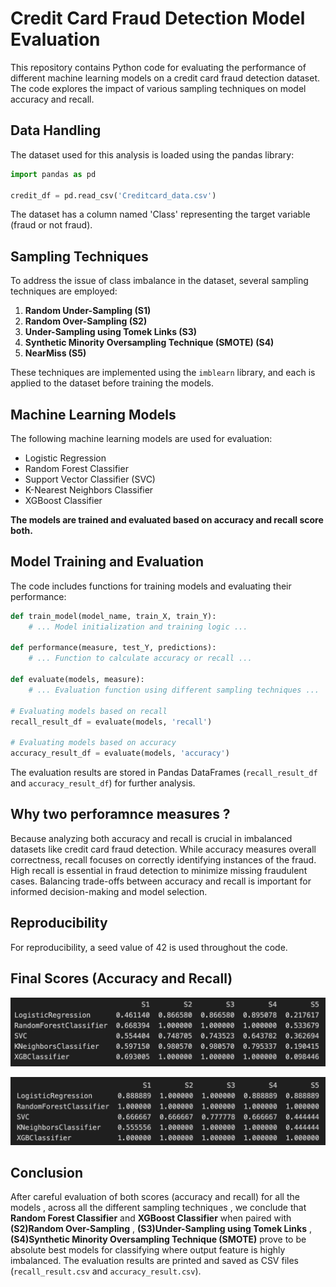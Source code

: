 # Credit Card Fraud Detection Model Evaluation

This repository contains Python code for evaluating the performance of different machine learning models on a credit card fraud detection dataset. The code explores the impact of various sampling techniques on model accuracy and recall.

## Data Handling

The dataset used for this analysis is loaded using the pandas library:

```python
import pandas as pd

credit_df = pd.read_csv('Creditcard_data.csv')
```

The dataset has a column named 'Class' representing the target variable (fraud or not fraud).

## Sampling Techniques

To address the issue of class imbalance in the dataset, several sampling techniques are employed:

1. **Random Under-Sampling (S1)**
2. **Random Over-Sampling (S2)**
3. **Under-Sampling using Tomek Links (S3)**
4. **Synthetic Minority Oversampling Technique (SMOTE) (S4)**
5. **NearMiss (S5)**

These techniques are implemented using the `imblearn` library, and each is applied to the dataset before training the models.

## Machine Learning Models

The following machine learning models are used for evaluation:

- Logistic Regression
- Random Forest Classifier
- Support Vector Classifier (SVC)
- K-Nearest Neighbors Classifier
- XGBoost Classifier

**The models are trained and evaluated based on accuracy and recall score both.**

## Model Training and Evaluation

The code includes functions for training models and evaluating their performance:

```python
def train_model(model_name, train_X, train_Y):
    # ... Model initialization and training logic ...

def performance(measure, test_Y, predictions):
    # ... Function to calculate accuracy or recall ...

def evaluate(models, measure):
    # ... Evaluation function using different sampling techniques ...

# Evaluating models based on recall
recall_result_df = evaluate(models, 'recall')

# Evaluating models based on accuracy
accuracy_result_df = evaluate(models, 'accuracy')
```

The evaluation results are stored in Pandas DataFrames (`recall_result_df` and `accuracy_result_df`) for further analysis.

## Why two perforamnce measures ?

 Because analyzing both accuracy and recall is crucial in imbalanced datasets like credit card fraud detection. While accuracy measures overall correctness, recall focuses on correctly identifying instances of the fraud. High recall is essential in fraud detection to minimize missing fraudulent cases. Balancing trade-offs between accuracy and recall is important for informed decision-making and model selection.

## Reproducibility

For reproducibility, a seed value of 42 is used throughout the code.

## Final Scores (Accuracy and Recall)

![Accuracy Scores](assets/accuracy.png)

![Recall Scores](assets/recall.png)

## Conclusion

After careful evaluation of both scores (accuracy and recall) for all the models , across all the different sampling techniques , we conclude that **Random Forest Classifier** and **XGBoost Classifier** when paired with **(S2)Random Over-Sampling** , **(S3)Under-Sampling using Tomek Links** ,  **(S4)Synthetic Minority Oversampling Technique (SMOTE)** prove to be absolute best models for classifying where output feature is highly imbalanced. The evaluation results are printed and saved as CSV files (`recall_result.csv` and `accuracy_result.csv`). 